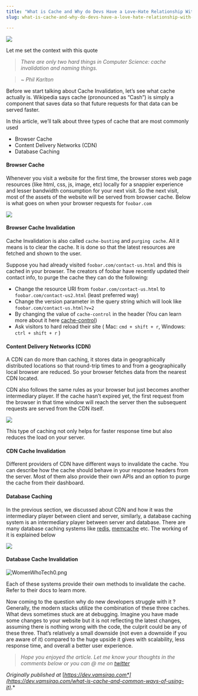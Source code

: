 ```yaml
---
title: "What is Cache and Why do Devs Have a Love-Hate Relationship With It?"
slug: what-is-cache-and-why-do-devs-have-a-love-hate-relationship-with-it-65da596396a9

---
```


![](https://cdn.hashnode.com/res/hashnode/image/upload/v1648548236991/EmBn9sJQp.jpeg)

Let me set the context with this quote

> *There are only two hard things in Computer Science: cache invalidation and naming things.*

> *~ Phil Karlton*

Before we start talking about Cache Invalidation, let’s see what cache actually is. Wikipedia says cache (pronounced as “Cash”) is simply a component that saves data so that future requests for that data can be served faster.

In this article, we’ll talk about three types of cache that are most commonly used

*   Browser Cache
*   Content Delivery Networks (CDN)
*   Database Caching

#### Browser Cache

Whenever you visit a website for the first time, the browser stores web page resources (like html, css, js, image, etc) locally for a snappier experience and lesser bandwidth consumption for your next visit. So the next visit, most of the assets of the website will be served from browser cache. Below is what goes on when your browser requests for `foobar.com`

![](https://cdn.hashnode.com/res/hashnode/image/upload/v1648548239906/eInqnZYpA.png)

#### Browser Cache Invalidation

Cache Invalidation is also called `cache-busting` and `purging cache`. All it means is to clear the cache. It is done so that the latest resources are fetched and shown to the user.

Suppose you had already visited `foobar.com/contact-us.html` and this is cached in your browser. The creators of foobar have recently updated their contact info, to purge the cache they can do the following:

*   Change the resource URI from `foobar.com/contact-us.html` to `foobar.com/contact-us2.html` (least preferred way)
*   Change the version parameter in the query string which will look like `foobar.com/contact-us.html?v=2`
*   By changing the value of `cache-control` in the header (You can learn more about it here [cache-control](https://www.cloudflare.com/learning/cdn/glossary/what-is-cache-control/))
*   Ask visitors to hard reload their site ( Mac: `cmd + shift + r`, Windows: `ctrl + shift + r` )

#### Content Delivery Networks (CDN)

A CDN can do more than caching, it stores data in geographically distributed locations so that round-trip times to and from a geographically local browser are reduced. So your browser fetches data from the nearest CDN located.

CDN also follows the same rules as your browser but just becomes another intermediary player. If the cache hasn’t expired yet, the first request from the browser in that time window will reach the server then the subsequent requests are served from the CDN itself.

![](https://cdn.hashnode.com/res/hashnode/image/upload/v1648548242997/CVD-Y5Pmf.jpeg)

This type of caching not only helps for faster response time but also reduces the load on your server.

#### CDN Cache Invalidation

Different providers of CDN have different ways to invalidate the cache. You can describe how the cache should behave in your response headers from the server. Most of them also provide their own APIs and an option to purge the cache from their dashboard.

#### Database Caching

In the previous section, we discussed about CDN and how it was the intermediary player between client and server, similarly, a database caching system is an intermediary player between server and database. There are many database caching systems like [redis](https://redis.io/), [memcache](https://memcached.org/) etc. The working of it is explained below

![](https://cdn.hashnode.com/res/hashnode/image/upload/v1648548246650/GDfxGKf4z.jpeg)

#### Database Cache Invalidation


![WomenWhoTech0.png](https://cdn.hashnode.com/res/hashnode/image/upload/v1649154419164/EX-XigWWa.png)

Each of these systems provide their own methods to invalidate the cache. Refer to their docs to learn more.

Now coming to the question why do new developers struggle with it ? Generally, the modern stacks utilize the combination of these three caches. What devs sometimes stuck are at debugging. Imagine you have made some changes to your website but it is not reflecting the latest changes, assuming there is nothing wrong with the code, the culprit could be any of these three. That’s relatively a small downside (not even a downside if you are aware of it) compared to the huge upside it gives with scalability, less response time, and overall a better user experience.

> *Hope you enjoyed the article. Let me know your thoughts in the comments below or you can @ me on* [*twitter*](https://twitter.com/vamsirao7)

*Originally published at* [*https://dev.vamsirao.com*](https://dev.vamsirao.com/what-is-cache-and-common-ways-of-using-it)*.*